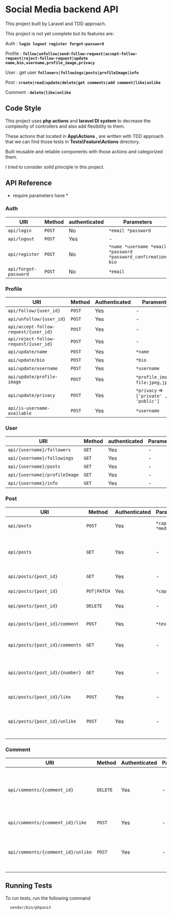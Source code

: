 
# Social Media backend API

This project built by Laravel and TDD approach.

This project is not yet complete but its features are:


Auth    : **`login logout register forgot-password`**

Profile : **`follow|unfollow|send-follow-request|accept-follow-request|reject-follow-request|update name,bio,username,profile_image,privacy`**  

User    : get user **`followers|followings|posts|profileImage|info`**  

Post    : **`create|read|update|delete|get comments|add comment|like|unlike`**  

Comment : **`delete|like|unlike`**


## Code Style

This project uses **php actions** and **laravel DI system** to decrease the complexity of controllers and also add flexibility to them.

These actions that located in **App\Actions** , are written with TDD approach that we can find those tests in **Tests\Feature\Actions** directory.

Built reusable and reliable components with those actions and categorized them.

I tried to consider solid principle in this project.
## API Reference
* require parameters have *

### Auth

| URI                   	| Method 	| authenticated 	| Parameters                                                              	|
|-----------------------	|--------	|---------------	|-------------------------------------------------------------------------	|
| `api/login`           	| `POST` 	| No            	| `*email *password`                                                    	|
| `api/logout`          	| `POST` 	| Yes           	| -                                                                     	|
| `api/register`        	| `POST` 	| No            	| `*name *username *email *password *password_confirmation` `bio`       	|
| `api/forgot-password` 	| `POST` 	| No            	| `*email`                                                                	|


### Profile 

| URI                                   	| Method 	| Authenticated 	| Paramenters                             	|
|---------------------------------------	|--------	|---------------	|-----------------------------------------	|
| `api/follow/{user_id}`                	| `POST` 	| Yes           	| -                                       	|
| `api/unfollow/{user_id}`              	| `POST` 	| Yes           	| -                                       	|
| `api/accept-follow-request/{user_id}` 	| `POST` 	| Yes           	| -                                       	|
| `api/reject-follow-request/{user_id}` 	| `POST` 	| Yes           	| -                                       	|
| `api/update/name`                     	| `POST` 	| Yes           	| `*name`                                 	|
| `api/update/bio`                      	| `POST` 	| Yes           	| `*bio`                                  	|
| `api/update/username`                 	| `POST` 	| Yes           	| `*username`                             	|
| `api/update/profile-image`            	| `POST` 	| Yes           	| `*profile_image` => `file:jpeg,jpg,png` 	|
| `api/update/privacy`                      | `POST`    | Yes               |`*privacy` => `['private' , 'public']`     |
| `api/is-username-available`           	| `POST` 	| Yes           	| `*username`                             	|


###  User 

| URI                           	| Method 	| authenticated 	| Parameters 	|
|-------------------------------	|--------	|---------------	|------------	|
| `api/{username}/followers`    	| `GET`  	| Yes           	| -          	|
| `api/{username}/followings`   	| `GET`  	| Yes           	| -          	|
| `api/{username}/posts`        	| `GET`  	| Yes           	| -          	|
| `api/{username}/profileImage` 	| `GET`  	| Yes           	| -          	|
| `api/{username}/info`         	| `GET`  	| Yes           	| -          	|


### Post 

| URI                            	| Method       	| Authenticated 	| Paramenters          	| Description                                       	|
|--------------------------------	|--------------	|---------------	|----------------------	|---------------------------------------------------	|
| `api/posts`                    	| `POST`       	| Yes           	| `*caption *medias` 	| store a post `medias : jpeg , jpg`                	|
| `api/posts`                    	| `GET`        	| Yes           	| -                    	| retrieve posts for homepage **not implemented**   	|
| `api/posts/{post_id}`          	| `GET`        	| Yes           	| -                    	| retrieve `post_id` post                           	|
| `api/posts/{post_id}`          	| `PUT\|PATCH` 	| Yes           	| `*caption`           	| update `post_id` post                             	|
| `api/posts/{post_id}`          	| `DELETE`     	| Yes           	| -                    	| delete `post_id` post                             	|
| `api/posts/{post_id}/comment`  	| `POST`       	| Yes           	| `*text`              	| insert a comment to `post_id` post                	|
| `api/posts/{post_id}/comments` 	| `GET`        	| Yes           	| -                    	| retrieve all comments of `post_id` post           	|
| `api/posts/{post_id}/{number}` 	| `GET`        	| Yes           	| -                    	| retrieve media number `number` of `post_id` post  	|
| `api/posts/{post_id}/like`     	| `POST`       	| Yes           	| -                    	| like `post_id` post                               	|
| `api/posts/{post_id}/unlike`     	| `POST`       	| Yes           	| -                    	| unlike `post_id` post if you have liked that post 	|


### Comment

| URI                                	| Method   	| Authenticated 	| Paramenters 	| Description                                                              	|
|------------------------------------	|----------	|---------------	|-------------	|--------------------------------------------------------------------------	|
| `api/comments/{comment_id}`        	| `DELETE` 	| Yes           	| -           	| delete `comment_id` comment if you have written it or you are post owner 	|
| `api/comments/{comment_id}/like`   	| `POST`   	| Yes           	| -           	| like `comment_id` comment                                                	|
| `api/comments/{comment_id}/unlike` 	| `POST`   	| Yes           	| -           	| unlike `comment_id` comment if you have liked that comment               	|

## Running Tests

To run tests, run the following command

```bash
  vendor/bin/phpunit
```

